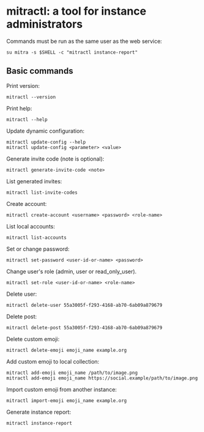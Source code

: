 # mitractl: a tool for instance administrators

Commands must be run as the same user as the web service:

```shell
su mitra -s $SHELL -c "mitractl instance-report"
```

## Basic commands

Print version:

```shell
mitractl --version
```

Print help:

```shell
mitractl --help
```

Update dynamic configuration:

```shell
mitractl update-config --help
mitractl update-config <parameter> <value>
```

Generate invite code (note is optional):

```shell
mitractl generate-invite-code <note>
```

List generated invites:

```shell
mitractl list-invite-codes
```

Create account:

```shell
mitractl create-account <username> <password> <role-name>
```

List local accounts:

```shell
mitractl list-accounts
```

Set or change password:

```shell
mitractl set-password <user-id-or-name> <password>
```

Change user's role (admin, user or read_only_user).

```shell
mitractl set-role <user-id-or-name> <role-name>
```

Delete user:

```shell
mitractl delete-user 55a3005f-f293-4168-ab70-6ab09a879679
```

Delete post:

```shell
mitractl delete-post 55a3005f-f293-4168-ab70-6ab09a879679
```

Delete custom emoji:

```shell
mitractl delete-emoji emoji_name example.org
```

Add custom emoji to local collection:

```shell
mitractl add-emoji emoji_name /path/to/image.png
mitractl add-emoji emoji_name https://social.example/path/to/image.png
```

Import custom emoji from another instance:

```shell
mitractl import-emoji emoji_name example.org
```

Generate instance report:

```shell
mitractl instance-report
```
